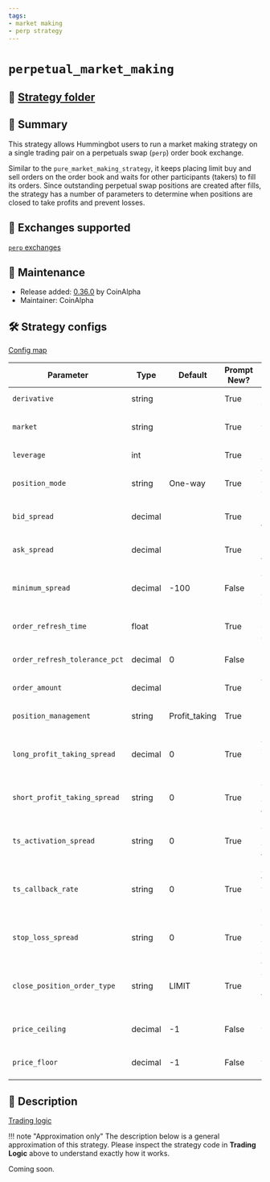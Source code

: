 ```yaml
---
tags:
- market making
- perp strategy
---
```


# `perpetual_market_making`

## 📁 [Strategy folder](https://github.com/CoinAlpha/hummingbot/blob/master/hummingbot/strategy/perpetual_market_making)

## 📝 Summary

This strategy allows Hummingbot users to run a market making strategy on a single trading pair on a perpetuals swap (`perp`) order book exchange.

Similar to the `pure_market_making_strategy`, it keeps placing limit buy and sell orders on the order book and waits for other participants (takers) to fill its orders. Since outstanding perpetual swap positions are created after fills, the strategy has a number of parameters to determine when positions are closed to take profits and prevent losses.

## 🏦 Exchanges supported

[`perp` exchanges](/exchanges/#perp)

## 👷 Maintenance

* Release added: [0.36.0](/release-notes/0.36.0/) by CoinAlpha
* Maintainer: CoinAlpha

## 🛠️ Strategy configs

[Config map](https://github.com/CoinAlpha/hummingbot/blob/master/hummingbot/strategy/perpetual_market_making/perpetual_market_making_config_map.py)

| Parameter                    | Type        | Default     | Prompt New? | Prompt                                                 |
|------------------------------|-------------|-------------|-------------|--------------------------------------------------------|
| `derivative`                   | string      |             | True        | Enter your maker spot connector |
| `market`                     | string      |             | True        | Enter the trading pair you would like to provide liquidity on [exchange] |
| `leverage`                   | int         |             | True        | How much leverage do you want to use? |
| `position_mode`              | string      | One-way     | True        | Which position mode do you want to use? (One-way/Hedge) |
| `bid_spread`                 | decimal     |             | True        | How far away from the mid price do you want to place the first bid order? |
| `ask_spread`                 | decimal     |             | True        | How far away from the mid price do you want to place the first ask order? |
| `minimum_spread`             | decimal     | -100        | False       | At what minimum spread should the bot automatically cancel orders? |
| `order_refresh_time`         | float       |             | True        | How often do you want to cancel and replace bids and asks (in seconds)? |
| `order_refresh_tolerance_pct`| decimal     | 0           | False       | Enter the percent change in price needed to refresh orders at each cycle |
| `order_amount`               | decimal     |             | True        | What is the amount of [base_asset] per order? |
| `position_management`        | string      |Profit_taking| True        | How would you like to manage your positions? (Profit_taking/Trailing_stop) |
| `long_profit_taking_spread`  | decimal     | 0           | True        | At what spread from the entry price do you want to place a short order to reduce position? |
| `short_profit_taking_spread` | string      | 0           | True        | At what spread from the position entry price do you want to place a long order to reduce position? |
| `ts_activation_spread`       | string      | 0           | True        | At what spread from the position entry price do you want the bot to start trailing? |
| `ts_callback_rate`           | string      | 0           | True        | At what spread away from the trailing peak price do you want positions to remain open before they're closed? |
| `stop_loss_spread`           | string      | 0           | True        | At what spread from position entry price do you want to place stop_loss order? |
| `close_position_order_type`  | string      | LIMIT       | True        | What order type do you want trailing stop and/or stop loss features to use for closing positions? (LIMIT/MARKET) |
| `price_ceiling`              | decimal     | -1          | False       | Enter the price point above which only sell orders will be placed |
| `price_floor`                | decimal     | -1          | False       | Enter the price below which only buy orders will be placed |

## 📓 Description

[Trading logic](https://github.com/CoinAlpha/hummingbot/blob/master/hummingbot/strategy/perpetual_market_making/perpetual_market_making.pyx)

!!! note "Approximation only"
    The description below is a general approximation of this strategy. Please inspect the strategy code in **Trading Logic** above to understand exactly how it works.

Coming soon.
